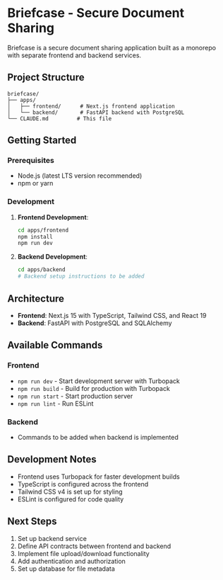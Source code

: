 # Briefcase - Secure Document Sharing

Briefcase is a secure document sharing application built as a monorepo with separate frontend and backend services.

## Project Structure

```
briefcase/
├── apps/
│   ├── frontend/      # Next.js frontend application
│   └── backend/       # FastAPI backend with PostgreSQL
└── CLAUDE.md         # This file
```

## Getting Started

### Prerequisites
- Node.js (latest LTS version recommended)
- npm or yarn

### Development

1. **Frontend Development**:
   ```bash
   cd apps/frontend
   npm install
   npm run dev
   ```

2. **Backend Development**:
   ```bash
   cd apps/backend
   # Backend setup instructions to be added
   ```

## Architecture

- **Frontend**: Next.js 15 with TypeScript, Tailwind CSS, and React 19
- **Backend**: FastAPI with PostgreSQL and SQLAlchemy

## Available Commands

### Frontend
- `npm run dev` - Start development server with Turbopack
- `npm run build` - Build for production with Turbopack
- `npm run start` - Start production server
- `npm run lint` - Run ESLint

### Backend
- Commands to be added when backend is implemented

## Development Notes

- Frontend uses Turbopack for faster development builds
- TypeScript is configured across the frontend
- Tailwind CSS v4 is set up for styling
- ESLint is configured for code quality

## Next Steps

1. Set up backend service
2. Define API contracts between frontend and backend
3. Implement file upload/download functionality
4. Add authentication and authorization
5. Set up database for file metadata